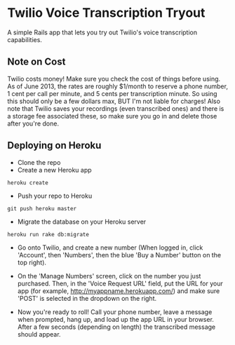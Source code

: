 Twilio Voice Transcription Tryout
=====

A simple Rails app that lets you try out Twilio's voice transcription capabilities.


Note on Cost
---

Twilio costs money! Make sure you check the cost of things before using. As of June 2013, the rates are roughly $1/month to reserve a phone number, 1 cent per call per minute, and 5 cents per transcription minute. So using this should only be a few dollars max, BUT I'm not liable for charges! Also note that Twilio saves your recordings (even transcribed ones) and there is a storage fee associated these, so make sure you go in and delete those after you're done.


Deploying on Heroku
---

- Clone the repo
- Create a new Heroku app

`heroku create`

- Push your repo to Heroku

`git push heroku master`

- Migrate the database on your Heroku server

`heroku run rake db:migrate`

- Go onto Twilio, and create a new number (When logged in, click 'Account', then 'Numbers', then the blue 'Buy a Number' button on the top right).

- On the 'Manage Numbers' screen, click on the number you just purchased. Then, in the 'Voice Request URL' field, put the URL for your app (for example, http://myappname.herokuapp.com/) and make sure 'POST' is selected in the dropdown on the right.

- Now you're ready to roll! Call your phone number, leave a message when prompted, hang up, and load up the app URL in your browser. After a few seconds (depending on length) the transcribed message should appear.


